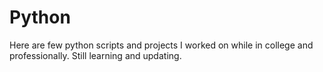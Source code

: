 # Python
Here are few python scripts and projects I worked on while in college and professionally.
Still learning and updating. 